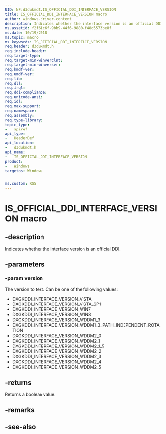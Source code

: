 ```yaml
---
UID: NF:d3dukmdt.IS_OFFICIAL_DDI_INTERFACE_VERSION
title: IS_OFFICIAL_DDI_INTERFACE_VERSION macro
author: windows-driver-content
description: Indicates whether the interface version is an official DDI.
ms.assetid: f2f61c6f-9bb9-44f6-9880-f48d5573be8f
ms.date: 10/19/2018
ms.topic: macro
ms.keywords: IS_OFFICIAL_DDI_INTERFACE_VERSION
req.header: d3dukmdt.h
req.include-header:
req.target-type:
req.target-min-winverclnt:
req.target-min-winversvr:
req.kmdf-ver:
req.umdf-ver:
req.lib:
req.dll:
req.irql: 
req.ddi-compliance:
req.unicode-ansi:
req.idl:
req.max-support:
req.namespace:
req.assembly:
req.type-library: 
topic_type: 
-	apiref
api_type: 
-	HeaderDef
api_location: 
-	d3dukmdt.h
api_name: 
-	IS_OFFICIAL_DDI_INTERFACE_VERSION
product:
-	Windows
targetos: Windows


ms.custom: RS5
---
```


# IS_OFFICIAL_DDI_INTERFACE_VERSION macro


## -description

Indicates whether the interface version is an official DDI.

## -parameters

### -param version

The version to test. Can be one of the following values:

* DXGKDDI_INTERFACE_VERSION_VISTA
* DXGKDDI_INTERFACE_VERSION_VISTA_SP1
* DXGKDDI_INTERFACE_VERSION_WIN7
* DXGKDDI_INTERFACE_VERSION_WIN8
* DXGKDDI_INTERFACE_VERSION_WDDM1_3
* DXGKDDI_INTERFACE_VERSION_WDDM1_3_PATH_INDEPENDENT_ROTATION
* DXGKDDI_INTERFACE_VERSION_WDDM2_0
* DXGKDDI_INTERFACE_VERSION_WDDM2_1
* DXGKDDI_INTERFACE_VERSION_WDDM2_1_5
* DXGKDDI_INTERFACE_VERSION_WDDM2_2
* DXGKDDI_INTERFACE_VERSION_WDDM2_3
* DXGKDDI_INTERFACE_VERSION_WDDM2_4
* DXGKDDI_INTERFACE_VERSION_WDDM2_5

## -returns

Returns a boolean value.

## -remarks

## -see-also
